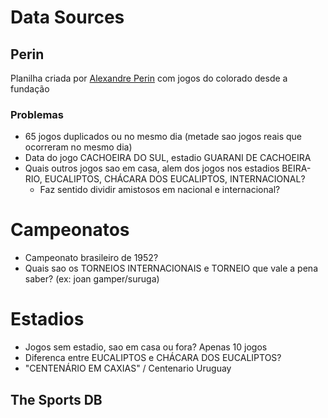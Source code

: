 # Data Sources

## Perin

Planilha criada por [Alexandre Perin](https://x.com/a_esportivo) com jogos do colorado desde a fundação

 ### Problemas
  - 65 jogos duplicados ou no mesmo dia (metade sao jogos reais que ocorreram no mesmo dia)
  - Data do jogo CACHOEIRA DO SUL, estadio GUARANI DE CACHOEIRA
  - Quais outros jogos sao em casa, alem dos jogos nos estadios BEIRA-RIO, EUCALIPTOS, CHÁCARA DOS EUCALIPTOS, INTERNACIONAL?
    - Faz sentido dividir amistosos em nacional e internacional?
  
# Campeonatos
  - Campeonato brasileiro de 1952?
  - Quais sao os TORNEIOS INTERNACIONAIS e TORNEIO que vale a pena saber? (ex: joan gamper/suruga)

# Estadios
  - Jogos sem estadio, sao em casa ou fora? Apenas 10 jogos
  - Diferenca entre EUCALIPTOS e CHÁCARA DOS EUCALIPTOS?
  - "CENTENÁRIO EM CAXIAS" / Centenario Uruguay

  

## The Sports DB
